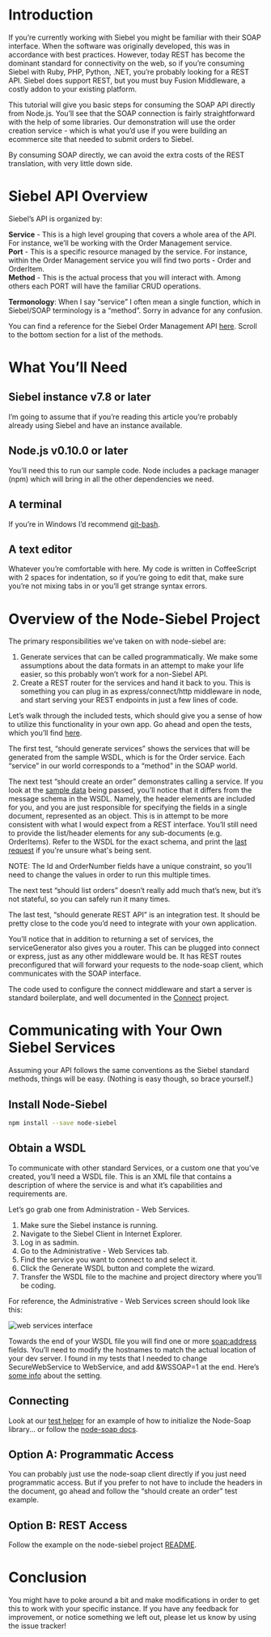 # Introduction

If you’re currently working with Siebel you might be familiar with their SOAP interface.  When the software was originally developed, this was in accordance with best practices.  However, today REST has become the dominant standard for connectivity on the web, so if you’re consuming Siebel with Ruby, PHP, Python, .NET, you’re probably looking for a REST API.  Siebel does support REST, but you must buy Fusion Middleware, a costly addon to your existing platform.

This tutorial will give you basic steps for consuming the SOAP API directly from Node.js.  You’ll see that the SOAP connection is fairly straightforward with the help of some libraries.  Our demonstration will use the order creation service - which is what you’d use if you were building an ecommerce site that needed to submit orders to Siebel.

By consuming SOAP directly, we can avoid the extra costs of the REST translation, with very little down side.

# Siebel API Overview

Siebel’s API is organized by:

<strong>Service</strong> - This is a high level grouping that covers a whole area of the API.  For instance, we’ll be working with the Order Management service.<br/>
<strong>Port</strong> - This is a specific resource managed by the service.  For instance, within the Order Management service you will find two ports - Order and OrderItem.<br/>
<strong>Method</strong> - This is the actual process that you will interact with.  Among others each PORT will have the familiar CRUD operations.

<strong>Termonology</strong>: When I say “service” I often mean a single function, which in Siebel/SOAP terminology is a “method”.  Sorry in advance for any confusion.

You can find a reference for the Siebel Order Management API [here](http://docs.oracle.com/cd/E14004_01/books/OrdMgt/OrdMgtTOC.html).  Scroll to the bottom section for a list of the methods.

# What You’ll Need

## Siebel instance v7.8 or later

I’m going to assume that if you’re reading this article you’re probably already using Siebel and have an instance available.

## Node.js v0.10.0 or later

You’ll need this to run our sample code.  Node includes a package manager (npm) which will bring in all the other dependencies we need.

## A terminal

If you’re in Windows I’d recommend [git-bash](https://help.github.com/articles/set-up-git#platform-windows).

## A text editor

Whatever you’re comfortable with here.  My code is written in CoffeeScript with 2 spaces for indentation, so if you’re going to edit that, make sure you’re not mixing tabs in or you’ll get strange syntax errors.

# Overview of the Node-Siebel Project

The primary responsibilities we’ve taken on with node-siebel are:

1. Generate services that can be called programmatically.  We make some assumptions about the data formats in an attempt to make your life easier, so this probably won’t work for a non-Siebel API.
2. Create a REST router for the services and hand it back to you.  This is something you can plug in as express/connect/http middleware in node, and start serving your REST endpoints in just a few lines of code.

Let’s walk through the included tests, which should give you a sense of how to utilize this functionality in your own app.  Go ahead and open the tests, which you’ll find [here](https://github.com/Pravici/node-siebel/blob/master/test/restGenerator.coffee).

The first test, “should generate services” shows the services that will be generated from the sample WSDL, which is for the Order service.  Each “service” in our world corresponds to a “method” in the SOAP world.

The next test “should create an order” demonstrates calling a service.  If you look at the [sample data](https://github.com/Pravici/node-siebel/blob/master/data/order_sample.coffee) being passed, you’ll notice that it differs from the message schema in the WSDL.  Namely, the header elements are included for you, and you are just responsible for specifying the fields in a single document, represented as an object.  This is in attempt to be more consistent with what I would expect from a REST interface.  You’ll still need to provide the list/header elements for any sub-documents (e.g. OrderItems).  Refer to the WSDL for the exact schema, and print the [last request](https://github.com/Pravici/node-siebel/blob/master/lib/serviceGenerator.coffee#L51) if you're unsure what's being sent.

NOTE:  The Id and OrderNumber fields have a unique constraint, so you’ll need to change the values in order to run this multiple times.

The next test “should list orders” doesn’t really add much that’s new, but it’s not stateful, so you can safely run it many times.

The last test, “should generate REST API” is an integration test.  It should be pretty close to the code you’d need to integrate with your own application.

You’ll notice that in addition to returning a set of services, the serviceGenerator also gives you a router.  This can be plugged into connect or express, just as any other middleware would be.  It has REST routes preconfigured that will forward your requests to the node-soap client, which communicates with the SOAP interface.

The code used to configure the connect middleware and start a server is standard boilerplate, and well documented in the [Connect](http://www.senchalabs.org/connect/) project.

# Communicating with Your Own Siebel Services

Assuming your API follows the same conventions as the Siebel standard methods, things will be easy.  (Nothing is easy though, so brace yourself.)

## Install Node-Siebel

```bash
npm install --save node-siebel
```

## Obtain a WSDL

To communicate with other standard Services, or a custom one that you’ve created, you’ll need a WSDL file.  This is an XML file that contains a description of where the service is and what it’s capabilities and requirements are.

Let’s go grab one from Administration - Web Services.

1. Make sure the Siebel instance is running.
2. Navigate to the Siebel Client in Internet Explorer.
3. Log in as sadmin.
4. Go to the Administrative - Web Services tab.
5. Find the service you want to connect to and select it.
6. Click the Generate WSDL button and complete the wizard.
7. Transfer the WSDL file to the machine and project directory where you’ll be coding.

For reference, the Administrative - Web Services screen should look like this:

![web services interface](https://github.com/Pravici/node-siebel/blob/master/docs/webservices.png "Web Services interface")

Towards the end of your WSDL file you will find one or more <soap:address> fields.  You’ll need to modify the hostnames to match the actual location of your dev server.  I found in my tests that I needed to change SecureWebService to WebService, and add &amp;WSSOAP=1 at the end.  Here’s [some info](http://docs.oracle.com/cd/E14004_01/books/EAI2/EAI2_WebServices32.html) about the setting.

## Connecting

Look at our [test helper](https://github.com/Pravici/node-siebel/blob/master/test/helpers/getClient.coffee) for an example of how to initialize the Node-Soap library... or follow the [node-soap docs](https://github.com/vpulim/node-soap).

## Option A: Programmatic Access

You can probably just use the node-soap client directly if you just need programmatic access.  But if you prefer to not have to include the headers in the document, go ahead and follow the “should create an order” test example.

## Option B: REST Access

Follow the example on the node-siebel project [README](https://github.com/Pravici/node-siebel/blob/master/README.md).

# Conclusion

You might have to poke around a bit and make modifications in order to get this to work with your specific instance.  If you have any feedback for improvement, or notice something we left out, please let us know by using the issue tracker!
